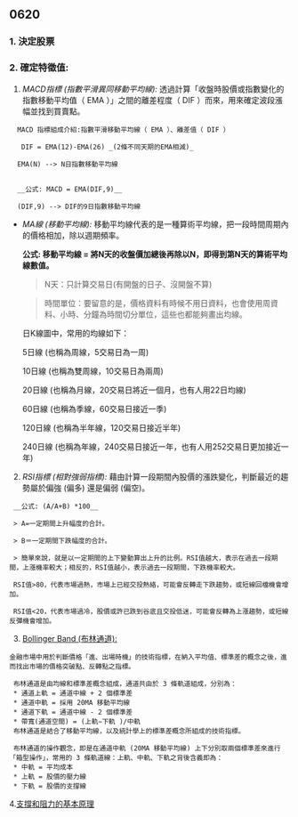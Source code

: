 ## 0620

### 1.  決定股票

### 2.  確定特徵值:

   1.  _MACD指標 (指數平滑異同移動平均線):_ 透過計算「收盤時股價或指數變化的指數移動平均值（ EMA ）」之間的離差程度（ DIF ）而來，用來確定波段漲幅並找到買賣點。

      MACD 指標組成介紹:指數平滑移動平均線（ EMA ）、離差值（ DIF ）

       DIF = EMA(12)-EMA(26) _(2條不同天期的EMA相減)_
 
      EMA(N) --> N日指數移動平均線


      __公式: MACD = EMA(DIF,9)__ 
      
      (DIF,9) --> DIF的9日指數移動平均線

      

   * _MA線 (移動平均線):_ 移動平均線代表的是一種算術平均線，把一段時間周期內的價格相加，除以週期頻率。

      __公式: 移動平均線 = 將N天的收盤價加總後再除以N，即得到第N天的算術平均線數值。__

     > N天：只計算交易日(有開盤的日子、沒開盤不算)

     > 時間單位：要留意的是，價格資料有時候不用日資料，也會使用周資料、小時、分鐘為時間切分單位，這些也都能夠畫出均線。

        日K線圖中，常用的均線如下：

        5日線 (也稱為周線，5交易日為一周)

        10日線 (也稱為雙周線，10交易日為兩周)

        20日線 (也稱為月線，20交易日將近一個月，也有人用22日均線)

        60日線 (也稱為季線，60交易日接近一季)

        120日線 (也稱為半年線，120交易日接近半年)

        240日線 (也稱為年線，240交易日接近一年，也有人用252交易日更加接近一年)


   2.  _RSI指標 (相對強弱指標):_ 藉由計算一段期間內股價的漲跌變化，判斷最近的趨勢屬於偏強 (偏多) 還是偏弱 (偏空)。

     __公式: (A/A+B) *100__

     > A=一定期間上升幅度的合計。

     > B＝一定期間下跌幅度的合計。

     > 簡單來說，就是以一定期間的上下變動算出上升的比例。RSI值越大，表示在過去一段期間，上漲機率較大；相反的，RSI值越小，表示過去一段期間，下跌機率較大。

     RSI值>80，代表市場過熱，市場上已經交投熱絡，可能會反轉走下跌趨勢，或短線回檔機會增加。

     RSI值<20，代表市場過冷，股價或許已跌到谷底且交投低迷，可能會反轉為上漲趨勢，或短線反彈機會增加。


   3. [Bollinger Band (布林通道):](https://www.oanda.com/bvi-ft/lab-education/technical_analysis/bollinger_bands/)
   
    金融市場中用於判斷價格「進、出場時機」的技術指標，在納入平均值、標準差的概念之後，進而找出市場的價格突破點、反轉點之指標。

     布林通道是由均線和標準差概念組成，通道共由於 3 條軌道組成，分別為：
     * 通道上軌 = 通道中線 + 2 個標準差
     * 通道中軌 = 採用 20MA 移動平均線
     * 通道下軌 = 通道中線 - 2 個標準差
     * 帶寬(通道空間) = (上軌−下軌 )/中軌
     布林通道是結合了移動平均線，以及統計學上的標準差概念所組成的技術指標。

     布林通道的操作觀念，即是在通道中軌 (20MA 移動平均線) 上下分別取兩個標準差來進行「箱型操作」，常用的 3 條軌道線：上軌、中軌、下軌之背後含義即為：
     * 中軌 = 平均成本
     * 上軌 = 股價的壓力線
     * 下軌 = 股價的支撐線

   4.[支撐和阻力的基本原理](https://academy.binance.com/zt/articles/the-basics-of-support-and-resistance-explained)

